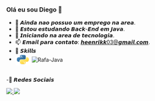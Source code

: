 ### Olá eu sou Diego 👋

- 🔭 𝘼𝙞𝙣𝙙𝙖 𝙣𝙖𝙤 𝙥𝙤𝙨𝙨𝙪𝙤 𝙪𝙢 𝙚𝙢𝙥𝙧𝙚𝙜𝙤 𝙣𝙖 𝙖𝙧𝙚𝙖.
- 🌱 𝙀𝙨𝙩𝙤𝙪 𝙚𝙨𝙩𝙪𝙙𝙖𝙣𝙙𝙤 𝘽𝙖𝙘𝙠-𝙀𝙣𝙙 𝙚𝙢 𝙅𝙖𝙫𝙖.
- 💬 𝙄𝙣𝙞𝙘𝙞𝙖𝙣𝙙𝙤 𝙣𝙖 𝙖𝙧𝙚𝙖 𝙙𝙚 𝙩𝙚𝙘𝙣𝙤𝙡𝙤𝙜𝙞𝙖.
- 📫 𝙀𝙢𝙖𝙞𝙡 𝙥𝙖𝙧𝙖 𝙘𝙤𝙣𝙩𝙖𝙩𝙤: 𝙝𝙚𝙚𝙣𝙧𝙞𝙠𝙠03@𝙜𝙢𝙖𝙞𝙡.𝙘𝙤𝙢.
- 📕 𝙎𝙠𝙞𝙡𝙡𝙨
- 
  <img align="center" alt="Rafa-Python" height="30" width="40" src="https://raw.githubusercontent.com/devicons/devicon/master/icons/python/python-original.svg">
  <img align="center" alt="Rafa-Java" height="30" width="40" src="https://raw.githubusercontent.com/jmnote/z-icons/master/svg/java.svg">
 
 ##
 
 ###
-📱 𝙍𝙚𝙙𝙚𝙨 𝙎𝙤𝙘𝙞𝙖𝙞𝙨

<a id="linkedin" href="https://www.linkedin.com/in/diego-henrique-a6b0b2263/">
  <img src="https://img.shields.io/static/v1?style=for-the-badge&message=Linkedin&color=000000&logo=Linkedin&logoColor=FFFFFF&label="/>
  
<a id="twitter" href="https://twitter.com/dri_dev">
  <img src="https://img.shields.io/static/v1?style=for-the-badge&message=Twitter&color=000000&logo=Twitter&logoColor=FFFFFF&label="/>
  

##


